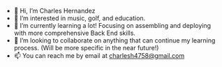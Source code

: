 - 👋 Hi, I’m Charles Hernandez
- 👀 I’m interested in music, golf, and education.
- 🌱 I’m currently learning a lot! Focusing on assembling and deploying with more comprehensive Back End skills.
- 💞️ I’m looking to collaborate on anything that can continue my learning process. (Will be more specific in the near future!)
- 📫 You can reach me by email at charlesh4758@gmail.com

<!---
cah4758/cah4758 is a ✨ special ✨ repository because its `README.md` (this file) appears on your GitHub profile.
You can click the Preview link to take a look at your changes.
--->
